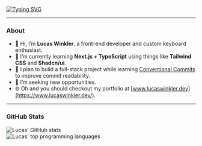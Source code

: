 [![Typing SVG](https://readme-typing-svg.demolab.com?font=Fira+Code&weight=500&size=23&duration=2500&pause=1000&color=A570FD&vCenter=true&random=false&width=520&height=24&lines=Hey+there%2C+I'm+Lucas+Winkler!;I+build+pixel-perfect+user-interfaces)](https://git.io/typing-svg)

---

### About

-   👋 Hi, I’m **Lucas Winkler**, a front-end developer and custom keyboard enthusiast.
-   🌱 I’m currently learning **Next.js + TypeScript** using things like **Tailwind CSS** and **Shadcn/ui**.
-   🎯 I plan to build a full-stack project while learning [Conventional Commits](https://www.conventionalcommits.org/) to improve commit readability.
-   🤝 I’m seeking new opportunities.
-   🌐 Oh and you should checkout my portfolio at [www.lucaswinkler.dev](https://www.lucaswinkler.dev/).

---

### GitHub Stats

<p align="left">
  <img alt="Lucas' GitHub stats" src="https://github-readme-streak-stats.herokuapp.com/?user=lucaswinkler&theme=tokyonight&hide_border=true"><br/>
  <img alt="Lucas' top programming languages" src="https://github-readme-stats.vercel.app/api/top-langs/?username=lucaswinkler&theme=tokyonight&hide_border=true&include_all_commits=true&count_private=true&layout=compact">
</p>
